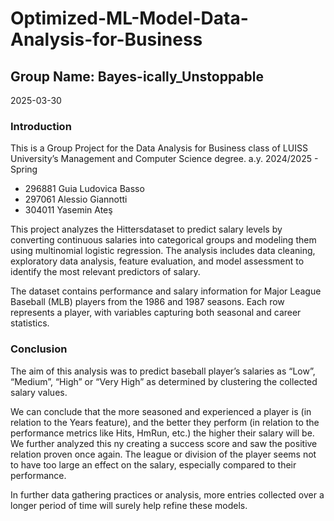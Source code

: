 # Optimized-ML-Model-Data-Analysis-for-Business

## Group Name: Bayes-ically_Unstoppable
2025-03-30
### Introduction
This is a Group Project for the Data Analysis for Business class of LUISS University’s Management and Computer Science degree. a.y. 2024/2025 - Spring

- 296881 Guia Ludovica Basso
- 297061 Alessio Giannotti
- 304011 Yasemin Ateş

This project analyzes the Hittersdataset to predict salary levels by converting continuous salaries into categorical groups and modeling them using multinomial logistic regression. The analysis includes data cleaning, exploratory data analysis, feature evaluation, and model assessment to identify the most relevant predictors of salary.

The dataset contains performance and salary information for Major League Baseball (MLB) players from the 1986 and 1987 seasons. Each row represents a player, with variables capturing both seasonal and career statistics.

### Conclusion
The aim of this analysis was to predict baseball player’s salaries as “Low”, “Medium”, “High” or “Very High” as determined by clustering the collected salary values.

We can conclude that the more seasoned and experienced a player is (in relation to the Years feature), and the better they perform (in relation to the performance metrics like Hits, HmRun, etc.) the higher their salary will be. We further analyzed this ny creating a success score and saw the positive relation proven once again. The league or division of the player seems not to have too large an effect on the salary, especially compared to their performance.

In further data gathering practices or analysis, more entries collected over a longer period of time will surely help refine these models.
